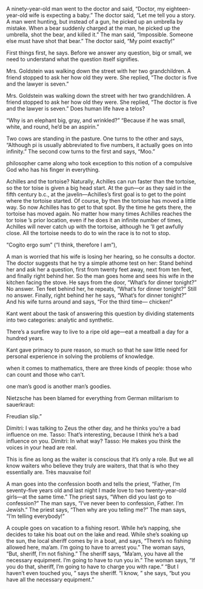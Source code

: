 A ninety-year-old man went to the doctor and said, “Doctor, my eighteen-year-old wife is expecting a baby.” The doctor said, “Let me tell you a story. A man went hunting, but instead of a gun, he picked up an umbrella by mistake. When a bear suddenly charged at the man, he picked up the umbrella, shot the bear, and killed it.” The man said, “Impossible. Someone else must have shot that bear.” The doctor said, “My point exactly!”


First things first, he says. Before we answer any question, big or small, we need to understand what the question itself signifies.


Mrs. Goldstein was walking down the street with her two grandchildren. A friend stopped to ask her how old they were. She replied, “The doctor is five and the lawyer is seven.”


Mrs. Goldstein was walking down the street with her two grandchildren. A friend stopped to ask her how old they were. She replied, “The doctor is five and the lawyer is seven.” Does human life have a telos?


“Why is an elephant big, gray, and wrinkled?” “Because if he was small, white, and round, he’d be an aspirin.”


Two cows are standing in the pasture. One turns to the other and says, “Although pi is usually abbreviated to five numbers, it actually goes on into infinity.” The second cow turns to the first and says, “Moo.”


philosopher came along who took exception to this notion of a compulsive God who has his finger in everything.


Achilles and the tortoise? Naturally, Achilles can run faster than the tortoise, so the tor toise is given a big head start. At the gun—or as they said in the fifth century b.c., at the javelin—Achilles’s first goal is to get to the point where the tortoise started. Of course, by then the tortoise has moved a little way. So now Achilles has to get to that spot. By the time he gets there, the tortoise has moved again. No matter how many times Achilles reaches the tor toise ’s prior location, even if he does it an infinite number of times, Achilles will never catch up with the tortoise, although he ’ll get awfully close. All the tortoise needs to do to win the race is to not to stop.


“Cogito ergo sum” (“I think, therefore I am”),


A man is worried that his wife is losing her hearing, so he consults a doctor. The doctor suggests that he try a simple athome test on her: Stand behind her and ask her a question, first from twenty feet away, next from ten feet, and finally right behind her. So the man goes home and sees his wife in the kitchen facing the stove. He says from the door, “What’s for dinner tonight?” No answer. Ten feet behind her, he repeats, “What’s for dinner tonight?” Still no answer. Finally, right behind her he says, “What’s for dinner tonight?” And his wife turns around and says, “For the third time— chicken!”


Kant went about the task of answering this question by dividing statements into two categories: analytic and synthetic.


There’s a surefire way to live to a ripe old age—eat a meatball a day for a hundred years.


Kant gave primacy to pure reason, so much so that he saw little need for personal experience in solving the problems of knowledge.


when it comes to mathematics, there are three kinds of people: those who can count and those who can’t.


one man’s good is another man’s goodies.


Nietzsche has been blamed for everything from German militarism to sauerkraut:


Freudian slip.”


Dimitri: I was talking to Zeus the other day, and he thinks you’re a bad influence on me. Tasso: That’s interesting, because I think he’s a bad influence on you. Dimitri: In what way? Tasso: He makes you think the voices in your head are real.


This is fine as long as the waiter is conscious that it’s only a role. But we all know waiters who believe they truly are waiters, that that is who they essentially are. Très mauvaise foi!


A man goes into the confession booth and tells the priest, “Father, I’m seventy-five years old and last night I made love to two twenty-year-old girls—at the same time.” The priest says, “When did you last go to confession?” The man says, “I’ve never been to confession, Father. I’m Jewish.” The priest says, “Then why are you telling me?” The man says, “I’m telling everybody!”


A couple goes on vacation to a fishing resort. While he’s napping, she decides to take his boat out on the lake and read. While she’s soaking up the sun, the local sheriff comes by in a boat, and says, “There’s no fishing allowed here, ma’am. I’m going to have to arrest you.” The woman says, “But, sheriff, I’m not fishing.” The sheriff says, “Ma’am, you have all the necessary equipment. I’m going to have to run you in.” The woman says, “If you do that, sheriff, I’m going to have to charge you with rape.” “But I haven’t even touched you, ” says the sheriff. “I know, ” she says, “but you have all the necessary equipment.”


